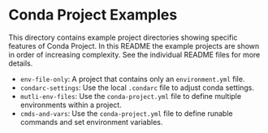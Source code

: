 # Conda Project Examples

This directory contains example project directories showing
specific features of Conda Project.
In this README the example projects are shown in order of
increasing complexity.
See the individual README files for more details.

* `env-file-only`: A project that contains only an `environment.yml` file.
* `condarc-settings`: Use the local `.condarc` file to adjust conda settings.
* `mutli-env-files`: Use the `conda-project.yml` file to define multiple environments within a project.
* `cmds-and-vars`: Use the `conda-project.yml` file to define runable commands and set environment variables.
